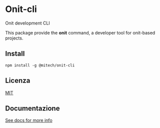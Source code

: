 # Onit-cli
Onit development CLI

This package provide the **onit** command, a developer tool for onit-based projects.

## Install
```shell
npm install -g @mitech/onit-cli
```

## Licenza
[MIT](./LICENSE)

## Documentazione
[See docs for more info](./docs/MAIN.md)
